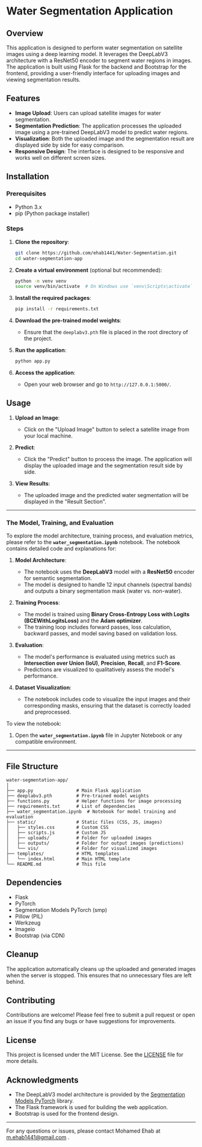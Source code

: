 # Water Segmentation Application

## Overview

This application is designed to perform water segmentation on satellite images using a deep learning model. It leverages the DeepLabV3 architecture with a ResNet50 encoder to segment water regions in images. The application is built using Flask for the backend and Bootstrap for the frontend, providing a user-friendly interface for uploading images and viewing segmentation results.

## Features

- **Image Upload**: Users can upload satellite images for water segmentation.
- **Segmentation Prediction**: The application processes the uploaded image using a pre-trained DeepLabV3 model to predict water regions.
- **Visualization**: Both the uploaded image and the segmentation result are displayed side by side for easy comparison.
- **Responsive Design**: The interface is designed to be responsive and works well on different screen sizes.

## Installation

### Prerequisites

- Python 3.x
- pip (Python package installer)

### Steps

1. **Clone the repository**:
   ```bash
   git clone https://github.com/ehab1441/Water-Segmentation.git
   cd water-segmentation-app
   ```

2. **Create a virtual environment** (optional but recommended):
   ```bash
   python -m venv venv
   source venv/bin/activate  # On Windows use `venv\Scripts\activate`
   ```

3. **Install the required packages**:
   ```bash
   pip install -r requirements.txt
   ```

4. **Download the pre-trained model weights**:
   - Ensure that the `deeplabv3.pth` file is placed in the root directory of the project.

5. **Run the application**:
   ```bash
   python app.py
   ```

6. **Access the application**:
   - Open your web browser and go to `http://127.0.0.1:5000/`.

## Usage

1. **Upload an Image**:
   - Click on the "Upload Image" button to select a satellite image from your local machine.

2. **Predict**:
   - Click the "Predict" button to process the image. The application will display the uploaded image and the segmentation result side by side.

3. **View Results**:
   - The uploaded image and the predicted water segmentation will be displayed in the "Result Section".

---

### The Model, Training, and Evaluation

To explore the model architecture, training process, and evaluation metrics, please refer to the **`water_segmentation.ipynb`** notebook. The notebook contains detailed code and explanations for:

1. **Model Architecture**:
   - The notebook uses the **DeepLabV3** model with a **ResNet50** encoder for semantic segmentation.
   - The model is designed to handle 12 input channels (spectral bands) and outputs a binary segmentation mask (water vs. non-water).

2. **Training Process**:
   - The model is trained using **Binary Cross-Entropy Loss with Logits (BCEWithLogitsLoss)** and the **Adam optimizer**.
   - The training loop includes forward passes, loss calculation, backward passes, and model saving based on validation loss.

3. **Evaluation**:
   - The model's performance is evaluated using metrics such as **Intersection over Union (IoU)**, **Precision**, **Recall**, and **F1-Score**.
   - Predictions are visualized to qualitatively assess the model's performance.

4. **Dataset Visualization**:
   - The notebook includes code to visualize the input images and their corresponding masks, ensuring that the dataset is correctly loaded and preprocessed.

To view the notebook:
1. Open the **`water_segmentation.ipynb`** file in Jupyter Notebook or any compatible environment.

---

## File Structure

```
water-segmentation-app/
│
├── app.py                # Main Flask application
├── deeplabv3.pth         # Pre-trained model weights
├── functions.py          # Helper functions for image processing
├── requirements.txt      # List of dependencies
├── water_segmentation.ipynb  # Notebook for model training and evaluation
├── static/               # Static files (CSS, JS, images)
│   ├── styles.css        # Custom CSS
│   ├── scripts.js        # Custom JS
│   ├── uploads/          # Folder for uploaded images
│   ├── outputs/          # Folder for output images (predictions)
│   └── vis/              # Folder for visualized images
├── templates/            # HTML templates
│   └── index.html        # Main HTML template
└── README.md             # This file

```

## Dependencies

- Flask
- PyTorch
- Segmentation Models PyTorch (smp)
- Pillow (PIL)
- Werkzeug
- Imageio
- Bootstrap (via CDN)

## Cleanup

The application automatically cleans up the uploaded and generated images when the server is stopped. This ensures that no unnecessary files are left behind.

## Contributing

Contributions are welcome! Please feel free to submit a pull request or open an issue if you find any bugs or have suggestions for improvements.

## License

This project is licensed under the MIT License. See the [LICENSE](LICENSE) file for more details.

## Acknowledgments

- The DeepLabV3 model architecture is provided by the [Segmentation Models PyTorch](https://github.com/qubvel/segmentation_models.pytorch) library.
- The Flask framework is used for building the web application.
- Bootstrap is used for the frontend design.

---

For any questions or issues, please contact Mohamed Ehab at m.ehab1441@gmail.com .